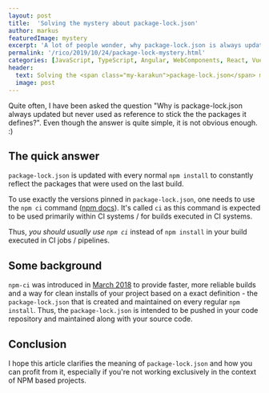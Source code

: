 ```yaml
---
layout: post
title:  'Solving the mystery about package-lock.json'
author: markus
featuredImage: mystery
excerpt: 'A lot of people wonder, why package-lock.json is always updated but never used as-is. Here is the explanation.'
permalink: '/rico/2019/10/24/package-lock-mystery.html'
categories: [JavaScript, TypeScript, Angular, WebComponents, React, VueJS]
header:
  text: Solving the <span class="my-karakun">package-lock.json</span> mystery
  image: post
---
```


Quite often, I have been asked the question "Why is package-lock.json always updated but never used as reference to stick the the packages it defines?". Even though the answer is quite simple, it is not obvious enough. :)

## The quick answer

`package-lock.json` is updated with every normal `npm install` to constantly reflect the packages that were used on the last build. 

To use exactly the versions pinned in `package-lock.json`, one needs to use the `npm ci` command ([npm docs](https://docs.npmjs.com/cli/ci)). It's called `ci` as this command is expected to be used primarily within CI systems / for builds executed in CI systems.

Thus, *you should usually use `npm ci`* instead of `npm install` in your build executed in CI jobs / pipelines.

## Some background

`npm-ci` was introduced in [March 2018](https://blog.npmjs.org/post/171556855892/introducing-npm-ci-for-faster-more-reliable) to provide faster, more reliable builds and a way for clean installs of your project based on a exact definition - the `package-lock.json` that is created and maintained on every regular `npm install`. Thus, the `package-lock.json` is intended to be pushed in your code repository and maintained along with your source code.

## Conclusion

I hope this article clarifies the meaning of `package-lock.json` and how you can profit from it, especially if you're not working exclusively in the context of NPM based projects. 


